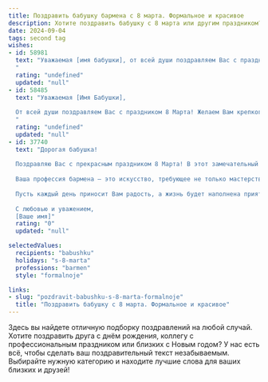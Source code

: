 ```yaml
---
title: Поздравить бабушку бармена с 8 марта. Формальное и красивое
description: Хотите поздравить бабушку с 8 марта или другим праздником? Наш ИИ создаст незабываемое поздравление, а вы обязательно выделитесь среди других.  
date: 2024-09-04
tags: second tag
wishes:
- id: 58981
  text: "Уважаемая [имя бабушки], от всей души поздравляем Вас с праздником 8 марта! Желаем Вам крепкого здоровья, семейного благополучия и, конечно же,  ярких и запоминающихся моментов в жизни. Пусть каждый день приносит Вам только радость и позитив!
  "
  rating: "undefined"
  updated: "null"
- id: 58485
  text: "Уважаемая [Имя Бабушки],
  
  От всей души поздравляем Вас с праздником 8 Марта! Желаем Вам крепкого здоровья, душевного тепла, весеннего настроения и, конечно же, радости от общения с близкими! Пусть этот день будет наполнен улыбками и приятными моментами, а Ваше профессиональное мастерство бармена всегда приносит Вам удовлетворение и признание!
  "
  rating: "undefined"
  updated: "null"
- id: 37740
  text: "Дорогая бабушка!
  
  Поздравляю Вас с прекрасным праздником 8 Марта! В этот замечательный день хочу выразить Вам свою бесконечную благодарность за все теплоту, заботу и мудрость, которые Вы дарите всем вокруг. Вы — неиссякаемый источник вдохновения и любви, а Ваши светлые глаза наполняют наши сердца радостью.
  
  Ваша профессия бармена — это искусство, требующее не только мастерства, но и уникального обаяния, которое позволяет создавать атмосферу уюта и радости. Вы как никто другой умеете угощать душой и делать мир вокруг ярче и теплее.
  
  Пусть каждый день приносит Вам радость, а жизнь будет наполнена приятными моментами и теплом близких. Желаю крепкого здоровья, счастья и много светлых моментов в кругу родных и друзей!
  
  С любовью и уважением,
  [Ваше имя]"
  rating: "0"
  updated: "null"

selectedValues:
  recipients: "babushku"
  holidays: "s-8-marta"
  professions: "barmen"
  style: "formalnoje"

links:
- slug: "pozdravit-babushku-s-8-marta-formalnoje"
  title: "Поздравить бабушку с 8 марта. Формальное и красивое"
---
```


Здесь вы найдете отличную подборку поздравлений на любой случай. 
Хотите поздравить друга с днём рождения, коллегу с профессиональным праздником или близких с Новым годом? У нас есть всё, чтобы сделать ваш поздравительный текст незабываемым. Выбирайте нужную категорию и находите лучшие слова для ваших близких и друзей!
